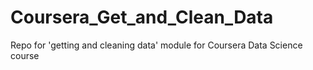 # Coursera_Get_and_Clean_Data
Repo for 'getting and cleaning data' module for Coursera Data Science course
